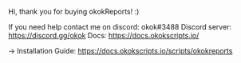 Hi, thank you for buying okokReports! :)

If you need help contact me on discord: okok#3488
Discord server: https://discord.gg/okok
Docs: https://docs.okokscripts.io/

-> Installation Guide: https://docs.okokscripts.io/scripts/okokreports